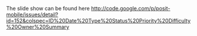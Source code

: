 The slide show can be found here
http://code.google.com/p/posit-mobile/issues/detail?id=152&colspec=ID%20Date%20Type%20Status%20Priority%20Difficulty%20Owner%20Summary